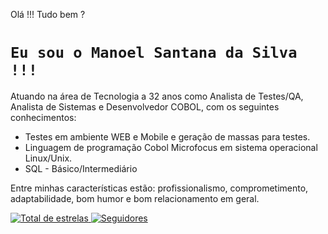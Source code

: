 Olá !!! Tudo bem ?

# **`Eu sou o Manoel Santana da Silva !!!`**


Atuando na área de Tecnologia a 32 anos como Analista de Testes/QA, 
Analista de Sistemas e Desenvolvedor COBOL, com os seguintes 
conhecimentos:
 - Testes em ambiente WEB e Mobile e geração de massas para testes.
 - Linguagem de programação Cobol Microfocus em sistema operacional Linux/Unix.
 - SQL - Básico/Intermediário

Entre minhas características estão: profissionalismo, comprometimento, adaptabilidade, bom humor e bom relacionamento em geral.

<p align="left">
    <a href="https://github.com/MSantana11?tab=repositories&sort=stargazers">
        <img 
            alt="Total de estrelas" 
            title="Total de estrelas GitHub" 
            src="https://custom-icon-badges.demolab.com/github/stars/MSantana11?color=55960c&style=for-the-badge&labelColor=488207&logo=star&label=estrelas"
        />
    </a>
    <a href="https://github.com/MSantana11?tab=followers">
        <img 
            alt="Seguidores" 
            title="Me siga no GitHub" 
            src="https://custom-icon-badges.demolab.com/github/followers/MSantana11?color=236ad3&labelColor=1155ba&style=for-the-badge&logo=github&label=Seguidores&logoColor=white"
        />
    </a>
</p>
